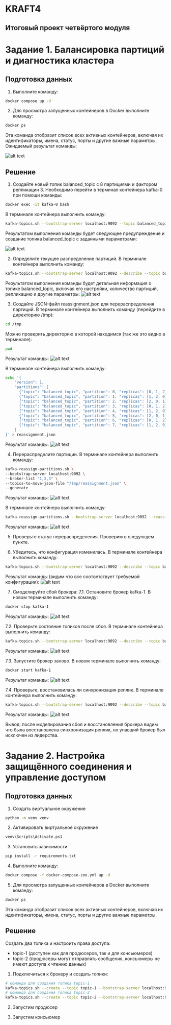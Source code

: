 # KRAFT4
## Итоговый проект четвёртого модуля

# Задание 1. Балансировка партиций и диагностика кластера

## Подготовка данных
1. Выполните команду:
```bash
docker compose up -d
```
2. Для просмотра запущенных контейнеров в Docker выполните команду:
```bash
docker ps
```
Эта команда отобразит список всех активных контейнеров, включая их идентификаторы, имена, статус, порты и другие важные параметры.
Ожидаемый результат команды:

![alt text](resources/containers.png)

## Решение
1. Создайте новый топик balanced_topic с 8 партициями и фактором репликации 3.
Необходимо перейти в терминал контейнера kafka-0 при помощи команды:
```bash
docker exec -it kafka-0 bash
```
В терминале контейнера выполнить команду:
```bash
kafka-topics.sh --bootstrap-server localhost:9092 --topic balanced_topic --create --partitions 8 --replication-factor 3
```
Результатом выполнения команды будет следующее предупреждение и создание топика balanced_topic с заданными параметрами:

![alt text](resources/create_topic.png)

2. Определите текущее распределение партиций.
В терминале контейнера выполнить команду:
```bash
kafka-topics.sh --bootstrap-server localhost:9092 --describe --topic balanced_topic
```
Результатом выполнения команды будет детальная информация о топике balanced_topic, включая его настройки, количество партиций, репликацию и другие параметры:
![alt text](resources/describe_topic.png)

3. Создайте JSON-файл reassignment.json для перераспределения партиций.
В терминале контейнера выполнить команду (перейдите в директорию /tmp):
```bash
cd /tmp
```
Можно проверить директорию в которой находимся (так же это видно в терминале):
```bash
pwd
```
Результат команды:
![alt text](resources/pwd.png)

В терминале контейнера выполнить команду:
```bash
echo '{
    "version": 1,
    "partitions": [
      {"topic": "balanced_topic", "partition": 0, "replicas": [0, 1, 2], "log_dirs": ["any", "any", "any"]},
      {"topic": "balanced_topic", "partition": 1, "replicas": [1, 2, 0], "log_dirs": ["any", "any", "any"]},
      {"topic": "balanced_topic", "partition": 2, "replicas": [2, 0, 1], "log_dirs": ["any", "any", "any"]},
      {"topic": "balanced_topic", "partition": 3, "replicas": [0, 1, 2], "log_dirs": ["any", "any", "any"]},
      {"topic": "balanced_topic", "partition": 4, "replicas": [1, 2, 0], "log_dirs": ["any", "any", "any"]},
      {"topic": "balanced_topic", "partition": 5, "replicas": [2, 0, 1], "log_dirs": ["any", "any", "any"]},
      {"topic": "balanced_topic", "partition": 6, "replicas": [0, 1, 2], "log_dirs": ["any", "any", "any"]},
      {"topic": "balanced_topic", "partition": 7, "replicas": [1, 2, 0], "log_dirs": ["any", "any", "any"]}
    ]
}' > reassignment.json
```
Результат команды:
![alt text](resources/reassignment.png)

4. Перераспределите партиции.
В терминале контейнера выполнить команду:
```bash
kafka-reassign-partitions.sh \
--bootstrap-server localhost:9092 \
--broker-list "1,2,3" \
--topics-to-move-json-file "/tmp/reassignment.json" \
--generate
```
Результат команды:
![alt text](resources/kafka_reassign_partitions.png)

В терминале контейнера выполнить команду:
```bash
kafka-reassign-partitions.sh --bootstrap-server localhost:9092 --reassignment-json-file /tmp/reassignment.json --execute
```
Результат команды:
![alt text](resources/execute.png)

5. Проверьте статус перераспределения.
Проверим в следующем пункте.

6. Убедитесь, что конфигурация изменилась.
В терминале контейнера выполнить команду:
```bash
kafka-topics.sh --bootstrap-server localhost:9092 --describe --topic balanced_topic
```
Результат команды (видим что все соответствует требуемой конфигурации):
![alt text](resources/new_describe_topic.png)

7. Смоделируйте сбой брокера:
7.1. Остановите брокер kafka-1.
В новом терминале выполнить команду:
```bash
docker stop kafka-1
```
Результат команды:
![alt text](resources/docker_stop_kafka_1.png)


7.2. Проверьте состояние топиков после сбоя.
В терминале контейнера выполнить команду:
```bash
kafka-topics.sh --bootstrap-server localhost:9092 --describe --topic balanced_topic
```
Результат команды:
![alt text](resources/describe_topic_after_down.png)

7.3. Запустите брокер заново.
В новом терминале выполнить команду:
```bash
docker start kafka-1
```
Результат команды:
![alt text](resources/docker_start_kafka_1.png)

7.4. Проверьте, восстановилась ли синхронизация реплик.
В терминале контейнера выполнить команду:
```bash
kafka-topics.sh --bootstrap-server localhost:9092 --describe --topic balanced_topic
```
Результат команды:
![alt text](resources/describe_topic_after_recovery.png)

Вывод: после моделирования сбоя и восстановления брокера видим что была восстановлена синхронизация реплик, но упавший брокер был исключен из лидерства.

# Задание 2. Настройка защищённого соединения и управление доступом

## Подготовка данных
1. Создать виртуальное окружение
```bash
python -m venv venv
```
2. Активировать виртуальное окружение
```bash
venv\Scripts\Activate.ps1
```
3. Установить зависимости
```bash
pip install -r requirements.txt
```
4. Выполните команду:
```bash
docker compose -f docker-compose-zoo.yml up -d
```
5. Для просмотра запущенных контейнеров в Docker выполните команду:
```bash
docker ps
```
Эта команда отобразит список всех активных контейнеров, включая их идентификаторы, имена, статус, порты и другие важные параметры.

## Решение
Создать два топика и настроить права доступа:
- topic-1 (доступен как для продюсеров, так и для консьюмеров)
- topic-2 (продюсеры могут отправлять сообщения, консьюмеры не имеют доступа к чтению данных)

1. Подключиться к брокеру и создать топики:
```bash
# команда для создания топика topic-1
kafka-topics.sh --create --topic topic-1 --bootstrap-server localhost:9092 --partitions 3 --replication-factor 2
# команда для создания топика topic-2
kafka-topics.sh --create --topic topic-2 --bootstrap-server localhost:9092 --partitions 3 --replication-factor 2
```

2. Запустим продюсер

3. Запустим консьюмер